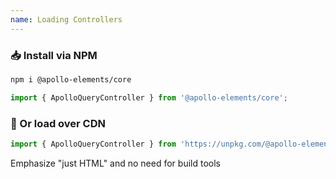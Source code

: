 ```yaml
---
name: Loading Controllers
---
```


### 📥 Install via NPM

```bash
npm i @apollo-elements/core
```

```js
import { ApolloQueryController } from '@apollo-elements/core';
```

### 🚛 Or load over CDN

```js
import { ApolloQueryController } from 'https://unpkg.com/@apollo-elements/core?module';
```

<aside slot="presenter">Emphasize "just HTML" and no need for build tools</aside>
